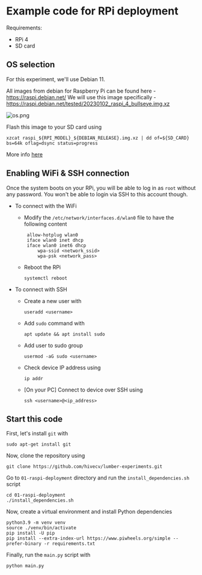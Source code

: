 # Example code for RPi deployment

Requirements:
- RPi 4
- SD card

## OS selection

For this experiment, we'll use Debian 11.

All images from debian for Raspberry Pi can be found here - https://raspi.debian.net/
We will use this image specifically - https://raspi.debian.net/tested/20230102_raspi_4_bullseye.img.xz 

![os.png](https://github.com/hivecv/lumber-sdk/assets/5244214/21accdb8-ba07-4762-9c2b-e437882bb631)

Flash this image to your SD card using

```
xzcat raspi_${RPI_MODEL}_${DEBIAN_RELEASE}.img.xz | dd of=${SD_CARD} bs=64k oflag=dsync status=progress
```

More info [here](https://wiki.debian.org/RaspberryPiImages)

## Enabling WiFi & SSH connection

Once the system boots on your RPi, you will be able to log in as `root` without any 
password. You won't be able to login via SSH to this account though.

- To connect with the WiFi
  - Modify the `/etc/network/interfaces.d/wlan0` file to have the following content
    
    ```
     allow-hotplug wlan0
     iface wlan0 inet dhcp
     iface wlan0 inet6 dhcp
         wpa-ssid <network_ssid>
         wpa-psk <network_pass>
    ```
  - Reboot the RPi
  
    ```
    systemctl reboot
    ```
- To connect with SSH
  - Create a new user with 
  
    ```
    useradd <username>
    ```
  - Add `sudo` command with
  
    ```
    apt update && apt install sudo
    ```
  - Add user to sudo group
  
    ```
    usermod -aG sudo <username>
    ```
  - Check device IP address using
  
    ```
    ip addr
    ```
  - [On your PC] Connect to device over SSH using
  
    ```
    ssh <username>@<ip_address>
    ```

## Start this code

First, let's install `git` with 

```
sudo apt-get install git
```

Now, clone the repository using

```
git clone https://github.com/hivecv/lumber-experiments.git
```

Go to `01-raspi-deployment` directory and run the `install_dependencies.sh` script

```
cd 01-raspi-deployment
./install_dependencies.sh
```

Now, create a virtual environment and install Python dependencies

```
python3.9 -m venv venv
source ./venv/bin/activate
pip install -U pip
pip install --extra-index-url https://www.piwheels.org/simple --prefer-binary -r requirements.txt
```

Finally, run the `main.py` script with

```
python main.py
```
